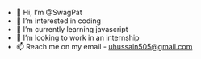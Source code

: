 - 👋 Hi, I’m @SwagPat
- 👀 I’m interested in coding
- 🌱 I’m currently learning javascript
- 💞️ I’m looking to work in an internship
- 📫 Reach me on my email - uhussain505@gmail.com
